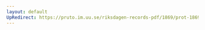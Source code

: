 ```yaml
---
layout: default
UpRedirect: https://pruto.im.uu.se/riksdagen-records-pdf/1869/prot-1869--fk--405/prot-1869--fk--405_017.pdf
---
```

